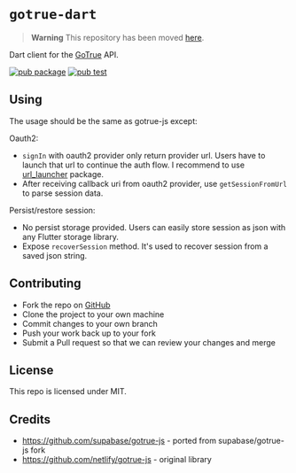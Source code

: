 # `gotrue-dart`

> **Warning**
> This repository has been moved [here](https://github.com/supabase/supabase-flutter/tree/main/packages/gotrue).

Dart client for the [GoTrue](https://github.com/netlify/gotrue) API.

[![pub package](https://img.shields.io/pub/v/gotrue.svg)](https://pub.dev/packages/gotrue)
[![pub test](https://github.com/supabase/gotrue-dart/workflows/Test/badge.svg)](https://github.com/supabase/gotrue-dart/actions?query=workflow%3ATest)

## Using

The usage should be the same as gotrue-js except:

Oauth2:

- `signIn` with oauth2 provider only return provider url. Users have to launch that url to continue the auth flow. I recommend to use [url_launcher](https://pub.dev/packages/url_launcher) package.
- After receiving callback uri from oauth2 provider, use `getSessionFromUrl` to parse session data.

Persist/restore session:

- No persist storage provided. Users can easily store session as json with any Flutter storage library.
- Expose `recoverSession` method. It's used to recover session from a saved json string.

## Contributing

- Fork the repo on [GitHub](https://github.com/supabase/gotrue-dart)
- Clone the project to your own machine
- Commit changes to your own branch
- Push your work back up to your fork
- Submit a Pull request so that we can review your changes and merge

## License

This repo is licensed under MIT.

## Credits

- https://github.com/supabase/gotrue-js - ported from supabase/gotrue-js fork
- https://github.com/netlify/gotrue-js - original library
